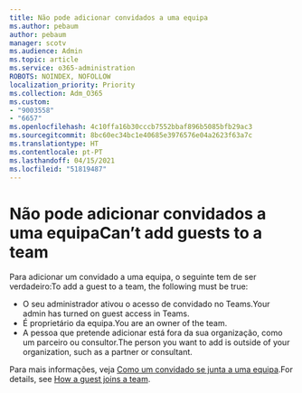 ```yaml
---
title: Não pode adicionar convidados a uma equipa
ms.author: pebaum
author: pebaum
manager: scotv
ms.audience: Admin
ms.topic: article
ms.service: o365-administration
ROBOTS: NOINDEX, NOFOLLOW
localization_priority: Priority
ms.collection: Adm_O365
ms.custom:
- "9003558"
- "6657"
ms.openlocfilehash: 4c10ffa16b30cccb7552bbaf896b5085bfb29ac3
ms.sourcegitcommit: 8bc60ec34bc1e40685e3976576e04a2623f63a7c
ms.translationtype: HT
ms.contentlocale: pt-PT
ms.lasthandoff: 04/15/2021
ms.locfileid: "51819487"
---
```

# <a name="cant-add-guests-to-a-team"></a><span data-ttu-id="9ee5e-102">Não pode adicionar convidados a uma equipa</span><span class="sxs-lookup"><span data-stu-id="9ee5e-102">Can’t add guests to a team</span></span>

<span data-ttu-id="9ee5e-103">Para adicionar um convidado a uma equipa, o seguinte tem de ser verdadeiro:</span><span class="sxs-lookup"><span data-stu-id="9ee5e-103">To add a guest to a team, the following must be true:</span></span>  

- <span data-ttu-id="9ee5e-104">O seu administrador ativou o acesso de convidado no Teams.</span><span class="sxs-lookup"><span data-stu-id="9ee5e-104">Your admin has turned on guest access in Teams.</span></span>
- <span data-ttu-id="9ee5e-105">É proprietário da equipa.</span><span class="sxs-lookup"><span data-stu-id="9ee5e-105">You are an owner of the team.</span></span>
- <span data-ttu-id="9ee5e-106">A pessoa que pretende adicionar está fora da sua organização, como um parceiro ou consultor.</span><span class="sxs-lookup"><span data-stu-id="9ee5e-106">The person you want to add is outside of your organization, such as a partner or consultant.</span></span>

<span data-ttu-id="9ee5e-107">Para mais informações, veja [Como um convidado se junta a uma equipa](https://docs.microsoft.com/MicrosoftTeams/guest-joins).</span><span class="sxs-lookup"><span data-stu-id="9ee5e-107">For details, see  [How a guest joins a team](https://docs.microsoft.com/MicrosoftTeams/guest-joins).</span></span>